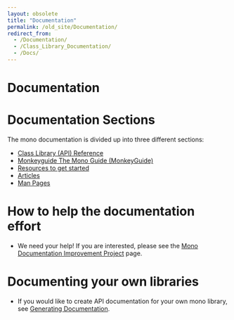 ```yaml
---
layout: obsolete
title: "Documentation"
permalink: /old_site/Documentation/
redirect_from:
  - /Documentation/
  - /Class_Library_Documentation/
  - /Docs/
---
```


Documentation
=============

Documentation Sections
======================

The mono documentation is divided up into three different sections:

-   [Class Library (API) Reference](http://go-mono.org/docs)
-   [Monkeyguide The Mono Guide (MonkeyGuide)](/index.php?title=Monkeyguide_The_Mono_Guide_(MonkeyGuide)&action=edit&redlink=1 "Monkeyguide The Mono Guide (MonkeyGuide) (page does not exist)")
-   [Resources to get started]({{site.github.url}}/old_site/Start "Start")
-   [Articles]({{site.github.url}}/old_site/Articles "Articles")
-   [Man Pages](/index.php?title=Man_Pages&action=edit&redlink=1 "Man Pages (page does not exist)")

How to help the documentation effort
====================================

-   We need your help! If you are interested, please see the [Mono Documentation Improvement Project]({{site.github.url}}/old_site/Mono_Documentation_Improvement_Project "Mono Documentation Improvement Project") page.

Documenting your own libraries
==============================

-   If you would like to create API documentation for your own mono library, see [Generating Documentation]({{site.github.url}}/old_site/Generating_Documentation "Generating Documentation").


